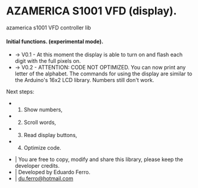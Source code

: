 # AZAMERICA S1001 VFD (display).
azamerica s1001 VFD controller lib

#### Initial functions. (experimental mode).
- -> V0.1 - At this moment the display is able to turn on and flash each digit with the full pixels on.
- -> V0.2 - ATTENTION: CODE NOT OPTIMIZED. You can now print any letter of the alphabet. The commands for
            using the display are similar to the Arduino's 16x2 LCD library. Numbers still don't work. 
            
Next steps:
     
-  1. Show numbers, 
-  2. Scroll words,
-  3. Read display buttons, 
-  4. Optimize code.



 * | You are free to copy, modify and share this library, please keep the developer credits.
 * | Developed by Eduardo Ferro.
 * | du.ferro@hotmail.com

